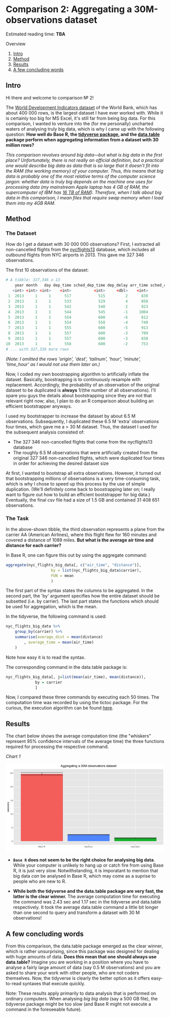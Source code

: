 # Comparison 2: Aggregating a 30M-observations dataset

Estimated reading time: **TBA**

Overview
1. [Intro](#introduction)
2. [Method](#method)
3. [Results](#results)
4. [A few concluding words](#conclusion)

## Intro <a name="introduction"></a>

Hi there and welcome to comparison № 2! 

The [World Development Indicators dataset](https://data.worldbank.org/data-catalog/world-development-indicators) of the World Bank, which has about 400 000 rows, is the largest dataset I have ever worked with. While it is certainly too big for MS Excel, it's still far from being big data. For this comparison, I wanted to venture into the (for me personally) uncharted waters of analysing truly big data, which is why I came up with the following question: **How well do Base R, the [tidyverse package](https://www.tidyverse.org/), and the [data.table](https://github.com/Rdatatable/data.table/wiki) package perform when aggregating information from a dataset with 30 million rows?**  

*This comparison revolves around big data—but what is big data in the first place? Unfortunately, there is not really an official definition, but a practical one would describe big data as data that is so large that it doesn't fit into the RAM (the working memory) of your computer. Thus, this means that big data is probably one of the most relative terms of the computer science jargon: whether data is truly big depends on the machine one uses for processing data (my mainstream Apple laptop has 4 GB of RAM, the supercomputer of IBM has [16 TB of RAM](https://www.csee.umbc.edu/2011/02/is-watson-the-smartest-machine-on-earth/)). Therefore, when I talk about big data in this comparison, I mean files that require swap memory when I load them into my 4GB RAM.*

## Method <a name="method"></a>

### The Dataset

How do I get a dataset with 30 000 000 observations? First, I extracted all non-cancelled flights from the [nycflights13](https://github.com/hadley/nycflights13) database, which includes all outbound flights from NYC airports in 2013. This gave me 327 346 observations.

The first 10 observations of the dataset:

```R
# A tibble: 327,346 x 13
	year month   day dep_time sched_dep_time dep_delay arr_time sched_arr_time arr_delay carrier flight air_time distance
   <int> <int> <int>    <int>          <int>     <dbl>    <int>          <int>     <dbl>   <chr>  <int>    <dbl>    <dbl>
 1  2013     1     1      517            515         2      830            819        11      UA   1545      227     1400
 2  2013     1     1      533            529         4      850            830        20      UA   1714      227     1416
 3  2013     1     1      542            540         2      923            850        33      AA   1141      160     1089
 4  2013     1     1      544            545        -1     1004           1022       -18      B6    725      183     1576
 5  2013     1     1      554            600        -6      812            837       -25      DL    461      116      762
 6  2013     1     1      554            558        -4      740            728        12      UA   1696      150      719
 7  2013     1     1      555            600        -5      913            854        19      B6    507      158     1065
 8  2013     1     1      557            600        -3      709            723       -14      EV   5708       53      229
 9  2013     1     1      557            600        -3      838            846        -8      B6     79      140      944
10  2013     1     1      558            600        -2      753            745         8      AA    301      138      733
# ... with 327,336 more rows 
```
*(Note: I omitted the rows 'origin', 'dest', 'tailnum', 'hour', 'minute', 'time_hour' as I would not use them later on.)*

Now, I coded my own boostrapping algorithm to artificially inflate the dataset. Basically, boostrapping is to continuously resample with replacement. Accordingly, the probability of an observation of the original dataset to be duplicated is **always** 1/(the number of all observations). I'll spare you guys the details about bootstrapping since they are not that relevant right now; also, I plan to do an R comparison about building an efficient bootstrapper anyways.

I used my bootstrapper to increase the dataset by about 6.5 M observations. Subsequently, I duplicated these 6.5 M 'extra' observations four times, which gave me a > 30 M dataset. Thus, the dataset I used for the subsequent analysis consisted of:

* The 327 346 non-cancelled flights that come from the nycflights13 database
* The roughly 6.5 M observations that were artificially created from the original 327 346 non-cancelled flights, which were duplicated four times in order for achieving the desired dataset size

At first, I wanted to bootstrap all extra observations. However, it turned out that bootstrapping millions of observations is a very time-consuming task, which is why I chose to speed up this process by the use of simple duplication. (We'll definitely come back to boostrapping later on; I really want to figure out how to build an efficient bootstrapper for big data.) Eventually, the final csv file had a size of 1.5 GB and contained 31 408 651 observations. 

### The Task

In the above-shown tibble, the third observation represents a plane from the carrier AA (American Airlines), where this flight flew for 160 minutes and covered a distance of 1089 miles. **But what is the average air time and distance for each carrier?**

In Base R, one can figure this out by using the aggregate command:

```R
aggregate(nyc_flights_big_data[, c("air_time", "distance")], 
					by = list(nyc_flights_big_data$carrier), 
					FUN = mean
					)
```

The first part of the syntax states the columns to be aggregated. In the second part, the 'by' argument specifies how the entire dataset should be subsetted (i.e. by carrier). The last part states the functions which should be used for aggregation, which is the mean.

In the tidyverse, the following command is used:

```R
nyc_flights_big_data %>% 
	group_by(carrier) %>% 
	summarise(average_dist = mean(distance)
		, average_time = mean(air_time)
	)
```

Note how easy it is to read the syntax.

The corresponding command in the data.table package is:

```R
nyc_flights_big_data[, j=list(mean(air_time), mean(distance)), 
             by = carrier
             ]
```

Now, I compared these three commands by executing each 50 times. The computation time was recorded by using the tictoc package. For the curious, the execution algorithm can be found [here](Rscripts/Comparison2.R).

## Results <a name="results"></a>

The chart below shows the average computation time (the "whiskers" represent 95% confidence intervals of the average time) the three functions required for processing the respective command. 

_Chart 1_

![alt text](/images/Comparison2_Results1.jpeg "Computation Time for Creating a 3-Column Dataset")

* **`Base R` does not seem to be the right choice for analysing big data**. While your computer is unlikely to hang up or catch fire from using Base R, it is just very slow. Notwithstanding, it is imporatant to mention that big data *can* be analysed in Base R, which may come as a suprise to people who are new to R.

* **While both the tidyverse and the data.table package are very fast, the latter is the clear winner.** The average computation time for executing the command was 2.43 sec and 1.17 sec in the tidyverse and data.table respectively. It took the average data.table command a little bit longer than one second to query and transform a dataset with 30 M observations!

## A few concluding words <a name="conclusion"></a>

From this comparison, the data.table package emerged as the clear winner, which is rather unsurprising, since this package was designed for dealing with huge amounts of data. **Does this mean that one should always use data.table?** Imagine you are working in a position where you have to analyse a fairly large amount of data (say 0.5 M observations) and you are asked to share your work with other people, who are not coders themselves. Now, the tidyverse is clearly the better option as it offers easy-to-read syntaxes that execute quickly.

Note: These results apply primarily to data analysis that is performed on ordinary computers. When analysing *big big data* (say a 500 GB file), the tidyverse package might be too slow (and Base R might not execute a command in the foreseeable future).
